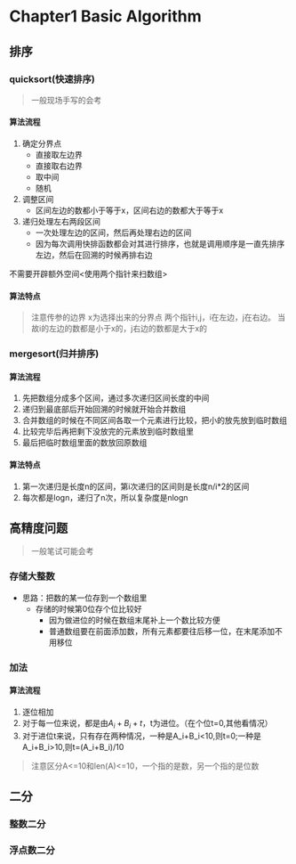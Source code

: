 # Chapter1 Basic Algorithm

## 排序
### quicksort(快速排序)
> 一般现场手写的会考
#### 算法流程
1. 确定分界点
   + 直接取左边界
   + 直接取右边界
   + 取中间
   + 随机
2. 调整区间
   + 区间左边的数都小于等于x，区间右边的数都大于等于x
3. 递归处理左右两段区间
   + 一次处理左边的区间，然后再处理右边的区间
   + 因为每次调用快排函数都会对其进行排序，也就是调用顺序是一直先排序左边，然后在回溯的时候再排右边

不需要开辟额外空间<使用两个指针来扫数组>

#### 算法特点
> 注意传参的边界
x为选择出来的分界点
两个指针i,j，i在左边，j在右边。
当故i的左边的数都是小于x的，j右边的数都是大于x的

### mergesort(归并排序)
#### 算法流程
1. 先把数组分成多个区间，通过多次递归区间长度的中间
2. 递归到最底部后开始回溯的时候就开始合并数组
3. 合并数组的时候在不同区间各取一个元素进行比较，把小的放先放到临时数组
4. 比较完毕后再把剩下没放完的元素放到临时数组里
5. 最后把临时数组里面的数放回原数组

#### 算法特点
1. 第一次递归是长度n的区间，第i次递归的区间则是长度n/i*2的区间
2. 每次都是logn，递归了n次，所以复杂度是nlogn

## 高精度问题
> 一般笔试可能会考
### 存储大整数
- 思路：把数的某一位存到一个数组里
   + 存储的时候第0位存个位比较好
      * 因为做进位的时候在数组末尾补上一个数比较方便
      * 普通数组要在前面添加数，所有元素都要往后移一位，在末尾添加不用移位
### 加法
#### 算法流程
1. 逐位相加
2. 对于每一位来说，都是由$A_i+B_i+t$，t为进位。（在个位t=0,其他看情况）
3. 对于进位t来说，只有存在两种情况，一种是A_i+B_i<10,则t=0;一种是A_i+B_i>10,则t=(A_i+B_i)/10

> 注意区分A<=10和len(A)<=10，一个指的是数，另一个指的是位数

## 二分

### 整数二分

### 浮点数二分

## 
